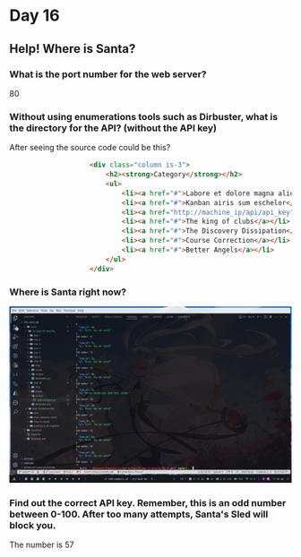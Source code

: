 # Day 16

## Help! Where is Santa?

### What is the port number for the web server?

80

### Without using enumerations tools such as Dirbuster, what is the directory for the API?  (without the API key)

After seeing the source code could be this?

```html
                    <div class="column is-3">
                        <h2><strong>Category</strong></h2>
                        <ul>
                            <li><a href="#">Labore et dolore magna aliqua</a></li>
                            <li><a href="#">Kanban airis sum eschelor</a></li>
                            <li><a href="http://machine_ip/api/api_key">Modular modern free</a></li>
                            <li><a href="#">The king of clubs</a></li>
                            <li><a href="#">The Discovery Dissipation</a></li>
                            <li><a href="#">Course Correction</a></li>
                            <li><a href="#">Better Angels</a></li>
                        </ul>
                    </div>
```

### Where is Santa right now?

![script](script.png)

### Find out the correct API key. Remember, this is an odd number between 0-100. After too many attempts, Santa's Sled will block you. 

The number is 57